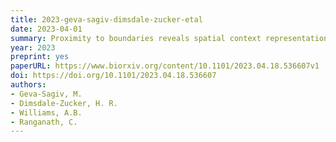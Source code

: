 ```yaml
---
title: 2023-geva-sagiv-dimsdale-zucker-etal
date: 2023-04-01
summary: Proximity to boundaries reveals spatial context representation in human hippocampal CA1
year: 2023
preprint: yes
paperURL: https://www.biorxiv.org/content/10.1101/2023.04.18.536607v1
doi: https://doi.org/10.1101/2023.04.18.536607
authors:
- Geva-Sagiv, M.
- Dimsdale-Zucker, H. R.
- Williams, A.B.
- Ranganath, C.
---
```


